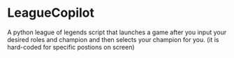 # LeagueCopilot
A python league of legends script that launches a game after you input your desired roles and champion and then selects your champion for you. (it is hard-coded for specific postions on screen)
